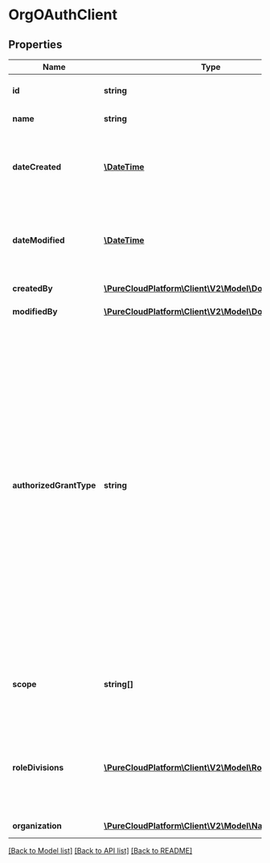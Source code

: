 # OrgOAuthClient

## Properties
Name | Type | Description | Notes
------------ | ------------- | ------------- | -------------
**id** | **string** | The globally unique identifier for the object. | [optional] 
**name** | **string** | The name of the OAuth client. | 
**dateCreated** | [**\DateTime**](\DateTime.md) | Date this client was created. Date time is represented as an ISO-8601 string. For example: yyyy-MM-ddTHH:mm:ss.SSSZ | [optional] 
**dateModified** | [**\DateTime**](\DateTime.md) | Date this client was last modified. Date time is represented as an ISO-8601 string. For example: yyyy-MM-ddTHH:mm:ss.SSSZ | [optional] 
**createdBy** | [**\PureCloudPlatform\Client\V2\Model\DomainEntityRef**](DomainEntityRef.md) | User that created this client | [optional] 
**modifiedBy** | [**\PureCloudPlatform\Client\V2\Model\DomainEntityRef**](DomainEntityRef.md) | User that last modified this client | [optional] 
**authorizedGrantType** | **string** | The OAuth Grant/Client type supported by this client. Code Authorization Grant/Client type - Preferred client type where the Client ID and Secret are required to create tokens. Used where the secret can be secured. Implicit grant type - Client ID only is required to create tokens. Used in browser and mobile apps where the secret can not be secured. SAML2-Bearer extension grant type - SAML2 assertion provider for user authentication at the token endpoint. Client Credential grant type - Used to created access tokens that are tied only to the client. | 
**scope** | **string[]** | The scope requested by this client. Scopes only apply to clients not using the client_credential grant | [optional] 
**roleDivisions** | [**\PureCloudPlatform\Client\V2\Model\RoleDivision[]**](RoleDivision.md) | Set of roles and their corresponding divisions associated with this client. Roles and divisions only apply to clients using the client_credential grant | [optional] 
**organization** | [**\PureCloudPlatform\Client\V2\Model\NamedEntity**](NamedEntity.md) | The  oauth client&#39;s organization. | [optional] 

[[Back to Model list]](../README.md#documentation-for-models) [[Back to API list]](../README.md#documentation-for-api-endpoints) [[Back to README]](../README.md)


